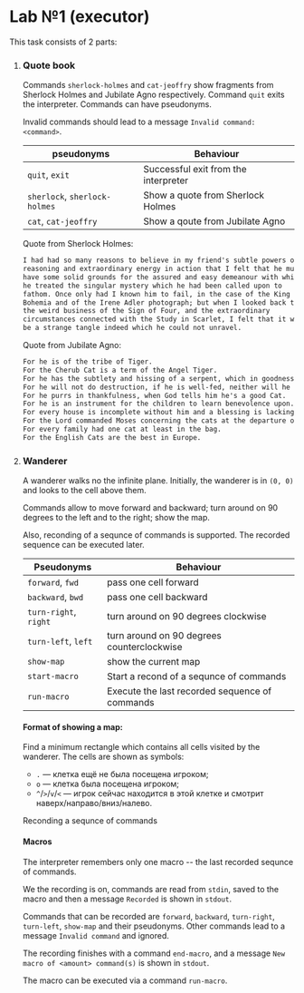 # Lab №1 (executor)

This task consists of 2 parts:

1. ### Quote book

   Commands `sherlock-holmes` and `cat-jeoffry` show fragments from Sherlock Holmes and Jubilate Agno respectively.
   Command `quit` exits the interpreter.
   Commands can have pseudonyms. 

   Invalid commands should lead to a message `Invalid command: <command>`.

   | pseudonyms                    | Behaviour                            |
   | ----------------------------- | ------------------------------------ |
   | `quit`, `exit`                | Successful exit from the interpreter |
   | `sherlock`, `sherlock-holmes` | Show a quote from Sherlock Holmes    |
   | `cat`, `cat-jeoffry`          | Show a qoute from Jubilate Agno      |

   

   Quote from Sherlock Holmes:

   ```txt
   I had had so many reasons to believe in my friend's subtle powers of
   reasoning and extraordinary energy in action that I felt that he must
   have some solid grounds for the assured and easy demeanour with which
   he treated the singular mystery which he had been called upon to
   fathom. Once only had I known him to fail, in the case of the King of
   Bohemia and of the Irene Adler photograph; but when I looked back to
   the weird business of the Sign of Four, and the extraordinary
   circumstances connected with the Study in Scarlet, I felt that it would
   be a strange tangle indeed which he could not unravel.
   ```

   

   Quote from Jubilate Agno:

   ```txt
   For he is of the tribe of Tiger.
   For the Cherub Cat is a term of the Angel Tiger.
   For he has the subtlety and hissing of a serpent, which in goodness he suppresses.
   For he will not do destruction, if he is well-fed, neither will he spit without provocation.
   For he purrs in thankfulness, when God tells him he's a good Cat.
   For he is an instrument for the children to learn benevolence upon.
   For every house is incomplete without him and a blessing is lacking in the spirit.
   For the Lord commanded Moses concerning the cats at the departure of the Children of Israel from Egypt.
   For every family had one cat at least in the bag.
   For the English Cats are the best in Europe.
   ```

   

2. ### Wanderer

   A wanderer walks no the infinite plane. Initially, the wanderer is in `(0, 0)` and looks to the cell above them. 

   Commands allow to move forward and backward; turn around on 90 degrees to the left and to the right; show the map.

   Also, reconding of a sequnce of commands is supported. The recorded sequence can be executed later. 

   

   | Pseudonyms            | Behaviour                                      |
   | --------------------- | ---------------------------------------------- |
   | `forward`, `fwd`      | pass one cell forward                          |
   | `backward`, `bwd`     | pass one cell backward                         |
   | `turn-right`, `right` | turn around on 90 degrees clockwise            |
   | `turn-left`, `left`   | turn around on 90 degrees counterclockwise     |
   | `show-map`            | show the current map                           |
   | `start-macro`         | Start a recond of a sequnce of commands        |
   | `run-macro`           | Execute the last recorded sequence of commands |

   #### 

   #### Format of showing a map:

   Find a minimum rectangle which contains all cells visited by the wanderer. The cells are shown as symbols:

   * `.` — клетка ещё не была посещена игроком;
   * `o` — клетка была посещена игроком;
   * `^`/`>`/`v`/`<` — игрок сейчас находится в этой клетке и смотрит наверх/направо/вниз/налево.

   Reconding a sequnce of commands

   

   #### Macros

   The interpreter remembers only one macro -- the last recorded sequnce of commands. 

   We the recording is on, commands are read from `stdin`, saved to the macro and then a message `Recorded` is shown in `stdout`. 

   Commands that can be recorded are `forward`, `backward`, `turn-right`, `turn-left`, `show-map` and their pseudonyms. Other commands lead to a message `Invalid command` and ignored. 

   The recording finishes with a command `end-macro`, and a message `New macro of <amount> command(s)`  is shown in `stdout`.

   The macro can be executed via a command `run-macro`.

